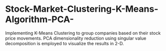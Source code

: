 # Stock-Market-Clustering-K-Means-Algorithm-PCA-
Implementing K-Means Clustering to group companies based on their stock price movements. PCA dimensionality reduction using singular value decomposition is employed to visualize the results in 2-D.
